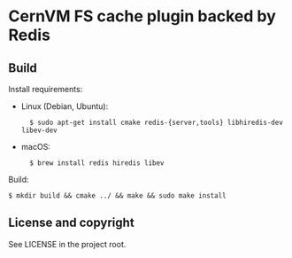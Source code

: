 CernVM FS cache plugin backed by Redis
======================================

Build
-----

Install requirements:

* Linux (Debian, Ubuntu):

        $ sudo apt-get install cmake redis-{server,tools} libhiredis-dev libev-dev

* macOS:

        $ brew install redis hiredis libev

Build:

    $ mkdir build && cmake ../ && make && sudo make install


License and copyright
---------------------

See LICENSE in the project root.

